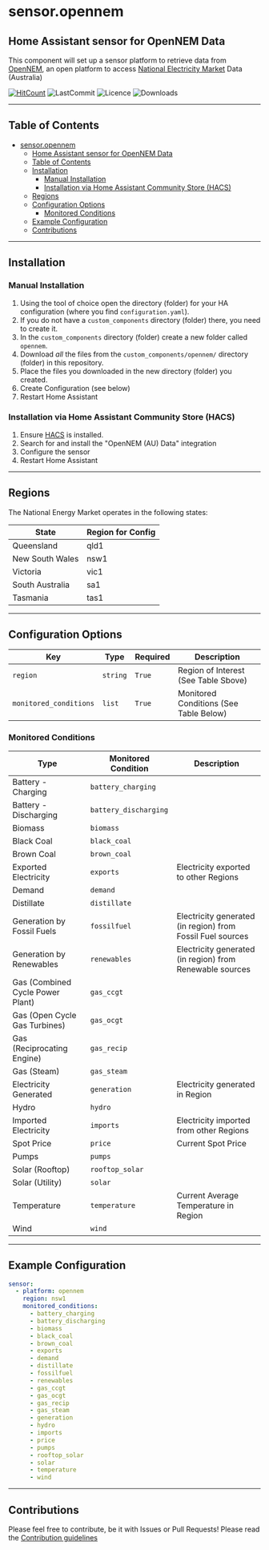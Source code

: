 # sensor.opennem

## Home Assistant sensor for OpenNEM Data

This component will set up a sensor platform to retrieve data from [OpenNEM](http://www.opennem.org.au), an open platform to access [National Electricity Market](https://www.aemo.com.au/energy-systems/electricity/national-electricity-market-nem/about-the-national-electricity-market-nem) Data (Australia)

[![HitCount](http://hits.dwyl.io/bacco007/sensoropennem.svg)](http://hits.dwyl.io/bacco007/sensoropennem)
![LastCommit](https://img.shields.io/github/last-commit/bacco007/sensor.opennem)
![Licence](https://img.shields.io/github/license/bacco007/sensor.opennem)
![Downloads](https://img.shields.io/github/downloads/bacco007/sensor.opennem/total)

---

## Table of Contents

- [sensor.opennem](#sensoropennem)
  - [Home Assistant sensor for OpenNEM Data](#home-assistant-sensor-for-opennem-data)
  - [Table of Contents](#table-of-contents)
  - [Installation](#installation)
    - [Manual Installation](#manual-installation)
    - [Installation via Home Assistant Community Store (HACS)](#installation-via-home-assistant-community-store-hacs)
  - [Regions](#regions)
  - [Configuration Options](#configuration-options)
    - [Monitored Conditions](#monitored-conditions)
  - [Example Configuration](#example-configuration)
  - [Contributions](#contributions)

---

## Installation

### Manual Installation

1. Using the tool of choice open the directory (folder) for your HA configuration (where you find `configuration.yaml`).
2. If you do not have a `custom_components` directory (folder) there, you need to create it.
3. In the `custom_components` directory (folder) create a new folder called `opennem`.
4. Download _all_ the files from the `custom_components/opennem/` directory (folder) in this repository.
5. Place the files you downloaded in the new directory (folder) you created.
6. Create Configuration (see below)
7. Restart Home Assistant

### Installation via Home Assistant Community Store (HACS)

1. Ensure [HACS](http://hacs.xyz/) is installed.
2. Search for and install the "OpenNEM (AU) Data" integration
3. Configure the sensor
4. Restart Home Assistant

---

## Regions

The National Energy Market operates in the following states:

| State           | Region for Config |
| --------------- | ----------------- |
| Queensland      | qld1              |
| New South Wales | nsw1              |
| Victoria        | vic1              |
| South Australia | sa1               |
| Tasmania        | tas1              |

---

## Configuration Options

| Key                    | Type     | Required | Description                            |
| ---------------------- | -------- | -------- | -------------------------------------- |
| `region`               | `string` | `True`   | Region of Interest (See Table Sbove)   |
| `monitored_conditions` | `list`   | `True`   | Monitored Conditions (See Table Below) |

### Monitored Conditions

| Type                             | Monitored Condition   | Description                                                |
| -------------------------------- | --------------------- | ---------------------------------------------------------- |
| Battery - Charging               | `battery_charging`    |                                                            |
| Battery - Discharging            | `battery_discharging` |                                                            |
| Biomass                          | `biomass`             |                                                            |
| Black Coal                       | `black_coal`          |                                                            |
| Brown Coal                       | `brown_coal`          |                                                            |
| Exported Electricity             | `exports`             | Electricity exported to other Regions                      |
| Demand                           | `demand`              |                                                            |
| Distillate                       | `distillate`          |                                                            |
| Generation by Fossil Fuels       | `fossilfuel`          | Electricity generated (in region) from Fossil Fuel sources |
| Generation by Renewables         | `renewables`          | Electricity generated (in region) from Renewable sources   |
| Gas (Combined Cycle Power Plant) | `gas_ccgt`            |                                                            |
| Gas (Open Cycle Gas Turbines)    | `gas_ocgt`            |                                                            |
| Gas (Reciprocating Engine)       | `gas_recip`           |                                                            |
| Gas (Steam)                      | `gas_steam`           |                                                            |
| Electricity Generated            | `generation`          | Electricity generated in Region                            |
| Hydro                            | `hydro`               |                                                            |
| Imported Electricity             | `imports`             | Electricity imported from other Regions                    |
| Spot Price                       | `price`               | Current Spot Price                                         |
| Pumps                            | `pumps`               |                                                            |
| Solar (Rooftop)                  | `rooftop_solar`       |                                                            |
| Solar (Utility)                  | `solar`               |                                                            |
| Temperature                      | `temperature`         | Current Average Temperature in Region                      |
| Wind                             | `wind`                |                                                            |

---

## Example Configuration

```yaml
sensor:
  - platform: opennem
    region: nsw1
    monitored_conditions:
      - battery_charging
      - battery_discharging
      - biomass
      - black_coal
      - brown_coal
      - exports
      - demand
      - distillate
      - fossilfuel
      - renewables
      - gas_ccgt
      - gas_ocgt
      - gas_recip
      - gas_steam
      - generation
      - hydro
      - imports
      - price
      - pumps
      - rooftop_solar
      - solar
      - temperature
      - wind
```

---

## Contributions

Please feel free to contribute, be it with Issues or Pull Requests! Please read the [Contribution guidelines](CONTRIBUTING.md)
